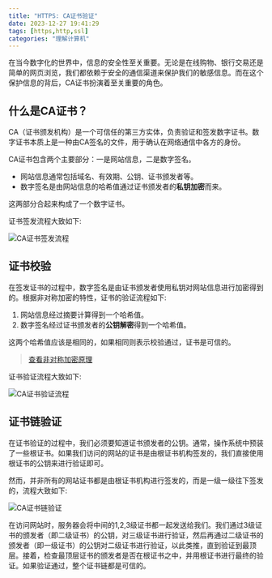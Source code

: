 ```yaml
---
title: "HTTPS: CA证书验证"
date: 2023-12-27 19:41:29
tags: [https,http,ssl]
categories: "理解计算机"
---
```


在当今数字化的世界中，信息的安全性至关重要。无论是在线购物、银行交易还是简单的网页浏览，我们都依赖于安全的通信渠道来保护我们的敏感信息。而在这个保护信息的背后，CA证书扮演着至关重要的角色。

## 什么是CA证书？

CA（证书颁发机构）是一个可信任的第三方实体，负责验证和签发数字证书。数字证书本质上是一种由CA签名的文件，用于确认在网络通信中各方的身份。

CA证书包含两个主要部分：一是网站信息，二是数字签名。

- 网站信息通常包括域名、有效期、公钥、证书颁发者等。
- 数字签名是由网站信息的哈希值通过证书颁发者的**私钥加密**而来。

这两部分合起来构成了一个数字证书。

证书签发流程大致如下:

![CA证书签发流程](/d/img/ca/ca-1.png)

<!-- more -->

## 证书校验

在签发证书的过程中，数字签名是由证书颁发者使用私钥对网站信息进行加密得到的。根据非对称加密的特性，证书的验证流程如下:

1. 网站信息经过摘要计算得到一个哈希值。
2. 数字签名经过证书颁发者的**公钥解密**得到一个哈希值。

这两个哈希值应该是相同的，如果相同则表示校验通过，证书是可信的。

> [查看非对称加密原理](https://www.winn.cc/2022/07/04/rsa/)

证书验证流程大致如下:

![CA证书验证流程](/d/img/ca/ca-2.png)

## 证书链验证

在证书验证的过程中，我们必须要知道证书颁发者的公钥。通常，操作系统中预装了一些根证书。如果我们访问的网站的证书是由根证书机构签发的，我们直接使用根证书的公钥来进行验证即可。

然而，并非所有的网站证书都是由根证书机构进行签发的，而是一级一级往下签发的，流程大致如下:

![CA证书链验证](/d/img/ca/ca-3.png)

在访问网站时，服务器会将中间的1,2,3级证书都一起发送给我们。我们通过3级证书的颁发者（即二级证书）的公钥，对三级证书进行验证，然后再通过二级证书的颁发者（即一级证书）的公钥对二级证书进行验证，以此类推，直到验证到最顶层。接着，检查最顶层证书的颁发者是否在根证书之中，并用根证书进行最终的验证。如果验证通过，整个证书链都是可信的。